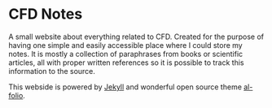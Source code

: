 # CFD Notes

A small website about everything related to CFD. Created for the purpose of having one simple and easily accessible place where I could store my notes. It is mostly a collection of paraphrases from books or scientific articles, all with proper written references so it is possible to track this information to the source.

This webside is powered by [Jekyll](https://jekyllrb.com/) and wonderful open source theme [al-folio](https://github.com/alshedivat/al-folio).
